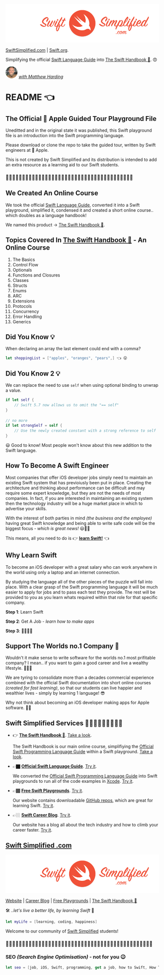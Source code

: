 ![Swift](readme-images/swift-simplified-logo.png)

[SwiftSimplified.com](https://www.swiftsimplified.com) | [Swift.org](https://docs.swift.org).

Simplifying the official [Swift Language Guide](https://docs.swift.org/swift-book/documentation/the-swift-programming-language/thebasics/) into [The Swift Handbook 📖](https://www.swiftsimplified.com/the-swift-handbook). 😍

![instructor](readme-images/instructor-profile.png) [*with Matthew Harding*](https://www.udemy.com/user/iosbfree/)
# README 👈
## The Official  Apple Guided Tour Playground File
Uneditted and in the original state it was published, this Swift playground file is an introduction into the Swift programming language. 

Please download or clone the repo to take the guided tour, written by Swift engineers at  Apple.

This is not created by Swift Simplified and its distribution is intended to add an extra resource as a learning aid to our Swift students. 

### 🙋🏼‍♂️🧕🏻👨🏿‍💼👩🏼‍💼👩🏻‍💻👨🏼‍💼🧛🏻‍♀️👩🏼‍💻💁🏽‍♂️🕵🏻‍♂️🧝🏼‍♀️🦹🏼‍♀🧕🏾🧟‍♂️

## We Created An Online Course 
We took the official [Swift Language Guide](https://docs.swift.org/swift-book/documentation/the-swift-programming-language/thebasics/), converted it into a Swift playground, simplified it, condensed it and created a short online course.. which doubles as a language handbook!

We named this product → [The Swift Handbook 📖](https://www.swiftsimplified.com/the-swift-handbook).

## Topics Covered In [The Swift Handbook 📖](https://www.swiftsimplified.com/the-swift-handbook) - An Online Course
1. The Basics
2. Control Flow
3. Optionals
4. Functions and Closures
5. Classes
6. Structs
7. Enums
8. ARC
9. Extensions
10. Protocols
11. Concurrency
12. Error Handling
13. Generics

## Did You Know 💡

When declaring an array the last element could end with a comma?

```Swift 
let shoppingList = ["apples", "oranges", "pears",] 👈 😲
```

## Did You Know 2 💡
We can replace the need to use `self` when using optional binding to unwrap a value.

```Swift 
if let self {
    // Swift 5.7 now allows us to omit the "== self"
}

// no more
if let strongSelf = self {
    // Use the newly created constant with a strong reference to self 
}
```
😃 Good to know! Most people won't know about this new addition to the Swift language.

## How To Become A Swift Engineer
Most companies that offer iOS developer jobs simply need to maintain an existing Swift system that has previoiusly been put in place. Creating the architecture and thinking about performance can be difficult and may require some expert knowledge, but they are not the needs of most companies. In fact, if you are interested in maintaining an existing system then the technology industry will be a huge market place in which to advertise your skills. 

With the interest of both parties in mind *(the business and the employee)* having great Swift knowledge and being able to write safe code will be the biggest focus - *which is great news!* 😃🥳🎉 

This means, all you need to do is 👉 **[learn Swift!](https://www.swiftsimplified.com/the-swift-handbook)** 👈

## Why Learn Swift
To become an iOS developer with a great salary who can work anywhere in the world using only a laptop and an internet connection. 

By studying the language all of the other pieces of the puzzle will fall into place. With a clear grasp of the Swift programming language it will be much easier to apply for jobs and to pass each test they provide. The rest will be provided to you as you learn whats required within that role for that specific company. 

**Step 1**: Learn Swift

**Step 2**: Get A Job  - *learn how to make apps*

**Step 3**: 🕺🏼💃🪩

## Support The Worlds no.1 Company 
Wouldn't it make sense to write software for the worlds no.1 most prifitable company? I mean.. if you want to gain a good career and live a wealthy lifestyle. 🤷🏼‍♂️

We are tyring to consolidate more than a decades commercial experience combined with the official Swift documentation into short online courses *(created for fast learning)*, so that our students can live happier and wealthier lives - simply by learning 1 language! 😎

Why not think about becoming an iOS developer making apps for Apple software. 🤔💭

## Swift Simplified Services 🧑🏼‍🔧👨🏾‍🔧👩🏻‍🔧

- 👉 **[The Swift Handbook 📖](https://www.swiftsimplified.com/the-swift-handbook)**. [Take a look](https://www.swiftsimplified.com/the-swift-handbook).

	The Swift Handbook is our main online course, simplifiying the [Official Swift Programming Language Guide](https://docs.swift.org/swift-book/documentation/the-swift-programming-language/thebasics/) within a Swift playground. [Take a look](https://www.swiftsimplified.com/the-swift-handbook).

- 👉🏿 **[Official Swift Language Guide](https://github.com/MatthewpHarding/SWIFTDOCS-1-the-basics)**. [Try it](https://github.com/MatthewpHarding/SWIFTDOCS-1-the-basics).
	
	We converted the [Official Swift Programming Language Guide](https://docs.swift.org/swift-book/documentation/the-swift-programming-language/thebasics/) into Swift playgrounds to run all of the code examples in [Xcode](https://developer.apple.com/xcode/). [Try it](https://github.com/MatthewpHarding/SWIFTDOCS-1-the-basics).

- 👉🏾 **[Free Swift Playgrounds](https://www.swiftsimplified.com/swift-playgrounds)**. [Try it](https://www.swiftsimplified.com/swift-playgrounds).

	Our website contains downloadable [GitHub repos](https://github.com/MatthewpHarding/FREE-PLAYGROUND-combine), which are great for learning Swift. [Try it](https://www.swiftsimplified.com/swift-playgrounds).

- 👉🏼 **[Swift Career Blog](https://www.swiftsimplified.com/swift-career-blog)**. [Try it](https://www.swiftsimplified.com/swift-career-blog).

	Our website has a blog all about the tech industry and how to climb your career faster. [Try it](https://www.swiftsimplified.com/swift-career-blog).

## [Swift Simplified .com](https://www.swiftsimplified.com)
![Swift Simplified .com](readme-images/swift-simplified-logo-footer.png)

[Website](https://www.swiftsimplified.com) | [Career Blog](https://www.swiftsimplified.com/swift-career-blog) | [Free Playgrounds](https://www.swiftsimplified.com/swift-playgrounds) | [The Swift Handbook 📖](https://www.swiftsimplified.com/the-swift-handbook)

🛠 *..let's live a better life, by learning Swift* 🚀

```Swift
let myLife = [learning, coding, happiness] 
```
Welcome to our community of [Swift Simplified](https://www.swiftsimplified.com) students!
### 🧕🏻🙋🏽‍♂️👨🏿‍💼👩🏼‍💼👩🏻‍💻💁🏼‍♀️👨🏼‍💼🙋🏻‍♂️🙋🏻‍♀️👩🏼‍💻🙋🏿💁🏽‍♂️🙋🏽‍♀️🙋🏿‍♀️🧕🏾🙋🏼‍♂️









### SEO *(Search Engine Optimisation)* - not for you 😉

```Swift
let seo = [job, iOS, Swift, programming, get a job, how to Swift, How To Get A Job Programming In Swift, Swift simplified, learn swift online, how do i learn swift, how do i learn swift online, learn swift faster, learn swift online course, swift engineer blog, become a swift engineer, swift 7, swift 8, swift 9, swift 10, learn ios, learn ios development, become an ios deeveloper, swift language, swift programming language, how do i learn official swift, official swift documentation, official swift language guide, swift language guide, the swift handbook, the swift handbook online course, swiftsimplified.com, simple swift, swift docs, ios interview, ios interview prep, ios interview practice]
```
